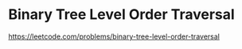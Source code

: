# Binary Tree Level Order Traversal
https://leetcode.com/problems/binary-tree-level-order-traversal
